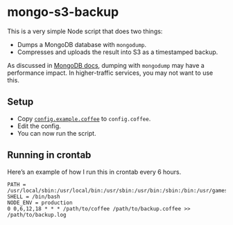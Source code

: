 # mongo-s3-backup

This is a very simple Node script that does two things:

* Dumps a MongoDB database with `mongodump`.
* Compresses and uploads the result into S3 as a timestamped backup.

As discussed in [MongoDB docs](http://docs.mongodb.org/manual/core/backups/#backup-with-mongodump), dumping with `mongodump` may have a performance impact. In higher-traffic services, you may not want to use this.

## Setup

* Copy [`config.example.coffee`](config.example.coffee) to `config.coffee`.
* Edit the config.
* You can now run the script.

## Running in crontab

Here’s an example of how I run this in crontab every 6 hours.

    PATH = /usr/local/sbin:/usr/local/bin:/usr/sbin:/usr/bin:/sbin:/bin:/usr/games:/usr/local/games
    SHELL = /bin/bash
    NODE_ENV = production
    0 0,6,12,18 * * * /path/to/coffee /path/to/backup.coffee >> /path/to/backup.log
